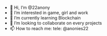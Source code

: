 - 👋 Hi, I’m @22anony
- 👀 I’m interested in game, girl and work
- 🌱 I’m currently learning Blockchain
- 💞️ I’m looking to collaborate on every projects 
- 📫 How to reach me: tele: @anonies22

<!---
22anony/22anony is a ✨ special ✨ repository because its `README.md` (this file) appears on your GitHub profile.
You can click the Preview link to take a look at your changes.
--->
